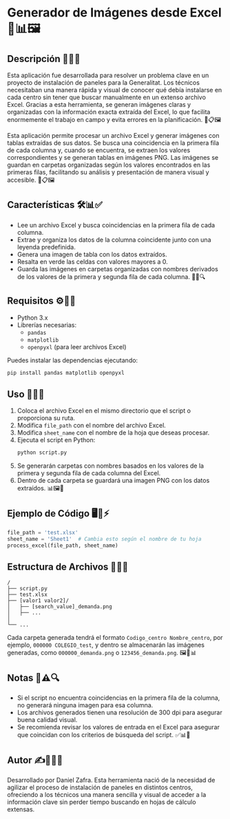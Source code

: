 # Generador de Imágenes desde Excel 🚀📊🖼️

## Descripción 🎯📑✨

Esta aplicación fue desarrollada para resolver un problema clave en un proyecto de instalación de paneles para la Generalitat. Los técnicos necesitaban una manera rápida y visual de conocer qué debía instalarse en cada centro sin tener que buscar manualmente en un extenso archivo Excel. Gracias a esta herramienta, se generan imágenes claras y organizadas con la información exacta extraída del Excel, lo que facilita enormemente el trabajo en campo y evita errores en la planificación. 📂📋🖼️

Esta aplicación permite procesar un archivo Excel y generar imágenes con tablas extraídas de sus datos. Se busca una coincidencia en la primera fila de cada columna y, cuando se encuentra, se extraen los valores correspondientes y se generan tablas en imágenes PNG. Las imágenes se guardan en carpetas organizadas según los valores encontrados en las primeras filas, facilitando su análisis y presentación de manera visual y accesible. 📂📋🖼️

## Características 🛠️📊✅

- Lee un archivo Excel y busca coincidencias en la primera fila de cada columna.
- Extrae y organiza los datos de la columna coincidente junto con una leyenda predefinida.
- Genera una imagen de tabla con los datos extraídos.
- Resalta en verde las celdas con valores mayores a 0.
- Guarda las imágenes en carpetas organizadas con nombres derivados de los valores de la primera y segunda fila de cada columna. 📂🎨🔍

## Requisitos ⚙️🐍💾

- Python 3.x
- Librerías necesarias:
  - `pandas`
  - `matplotlib`
  - `openpyxl` (para leer archivos Excel)

Puedes instalar las dependencias ejecutando:

```sh
pip install pandas matplotlib openpyxl
```

## Uso 📂📌🚀

1. Coloca el archivo Excel en el mismo directorio que el script o proporciona su ruta.
2. Modifica `file_path` con el nombre del archivo Excel.
3. Modifica `sheet_name` con el nombre de la hoja que deseas procesar.
4. Ejecuta el script en Python:
   ```sh
   python script.py
   ```
5. Se generarán carpetas con nombres basados en los valores de la primera y segunda fila de cada columna del Excel.
6. Dentro de cada carpeta se guardará una imagen PNG con los datos extraídos. 📊🖼️📂

## Ejemplo de Código 🖥️📜⚡

```python
file_path = 'test.xlsx'
sheet_name = 'Sheet1'  # Cambia esto según el nombre de tu hoja
process_excel(file_path, sheet_name)
```

## Estructura de Archivos 📁📑📂

```
/
├── script.py
├── test.xlsx
├── [valor1 valor2]/
│   ├── [search_value]_demanda.png
│   ├── ...
│
└── ...
```

Cada carpeta generada tendrá el formato `Codigo_centro Nombre_centro`, por ejemplo, `000000 COLEGIO_test`, y dentro se almacenarán las imágenes generadas, como `000000_demanda.png` o `123456_demanda.png`. 🖼️📁📊

## Notas 📝⚠️🔍

- Si el script no encuentra coincidencias en la primera fila de la columna, no generará ninguna imagen para esa columna.
- Los archivos generados tienen una resolución de 300 dpi para asegurar buena calidad visual.
- Se recomienda revisar los valores de entrada en el Excel para asegurar que coincidan con los criterios de búsqueda del script. ✅📊📂

## Autor ✍️👨‍💻🚀

Desarrollado por Daniel Zafra. Esta herramienta nació de la necesidad de agilizar el proceso de instalación de paneles en distintos centros, ofreciendo a los técnicos una manera sencilla y visual de acceder a la información clave sin perder tiempo buscando en hojas de cálculo extensas.

